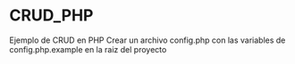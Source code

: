 # CRUD_PHP
Ejemplo de CRUD en PHP
Crear un archivo config.php con las variables de config.php.example en la raiz del proyecto
